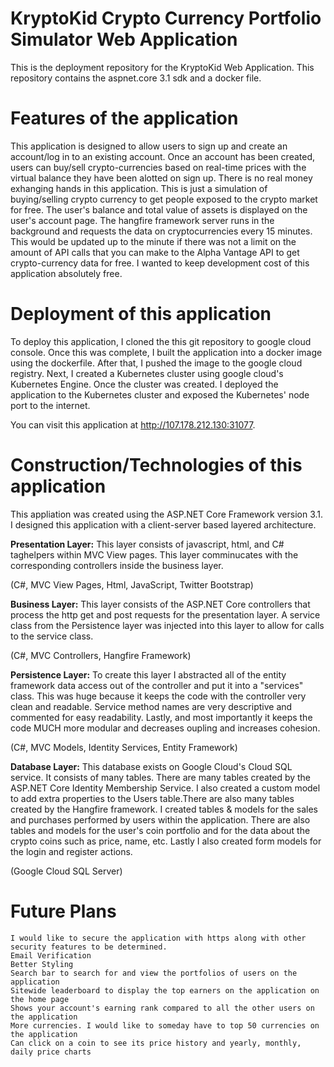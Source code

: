 # KryptoKid Crypto Currency Portfolio Simulator Web Application

This is the deployment repository for the KryptoKid Web Application. This repository contains the aspnet.core 3.1 sdk and a docker file.


# Features of the application

This application is designed to allow users to sign up and create an account/log in to an existing account. Once an account has been created,
users can buy/sell crypto-currencies based on real-time prices with the virtual balance they have been alotted on sign up. There is no real 
money exhanging hands in this application. This is just a simulation of buying/selling crypto currency to get people exposed to the crypto market 
for free. The user's balance and total value of assets is displayed on the user's account page. The hangfire framework server runs in the background 
and requests the data on cryptocurrencies every 15 minutes. This would be updated up to the minute if there was not a limit on the amount of API calls 
that you can make to the Alpha Vantage API to get crypto-currency data for free. I wanted to keep development cost of this application absolutely free.


# Deployment of this application

To deploy this application, I cloned the this git repository to google cloud console. Once this was complete, I built the application into 
a docker image using the dockerfile. After that, I pushed the image to the google cloud registry. Next, I created a Kubernetes cluster 
using google cloud's Kubernetes Engine. Once the cluster was created. I deployed the application to the Kubernetes cluster and exposed the
Kubernetes' node port to the internet. 


You can visit this application at http://107.178.212.130:31077.


# Construction/Technologies of this application


This appliation was created using the ASP.NET Core Framework version 3.1. I designed this application with a client-server based 
layered architecture. 


**Presentation Layer:**
This layer consists of javascript, html, and C# taghelpers within MVC View pages. This layer comminucates with the corresponding 
controllers inside the business layer.

(C#, MVC View Pages, Html, JavaScript, Twitter Bootstrap)


**Business Layer:**
This layer consists of the ASP.NET Core controllers that process the http get and post requests for the presentation layer. A service 
class from the Persistence layer was injected into this layer to allow for calls to the service class.

(C#, MVC Controllers, Hangfire Framework)


**Persistence Layer:**
To create this layer I abstracted all of the entity framework data access out of the controller and put it into a "services" class.
This was huge because it keeps the code with the controller very clean and readable. Service method names are very descriptive and 
commented for easy readability. Lastly, and most importantly it keeps the code MUCH more modular and decreases oupling and increases 
cohesion.

(C#, MVC Models, Identity Services, Entity Framework)


**Database Layer:**
This database exists on Google Cloud's Cloud SQL service. It consists of many tables. There are many tables created by the ASP.NET Core Identity
Membership Service. I also created a custom model to add extra properties to the Users table.There are also many tables created by the Hangfire 
framework. I created tables & models for the sales and purchases performed by users within the application. There are also tables and models
for the user's coin portfolio and for the data about the crypto coins such as price, name, etc. Lastly I also created form models for the login and
register actions.

(Google Cloud SQL Server)


# Future Plans
    I would like to secure the application with https along with other security features to be determined.
    Email Verification
    Better Styling
    Search bar to search for and view the portfolios of users on the application
    Sitewide leaderboard to display the top earners on the application on the home page
    Shows your account's earning rank compared to all the other users on the application
    More currencies. I would like to someday have to top 50 currencies on the application
    Can click on a coin to see its price history and yearly, monthly, daily price charts

